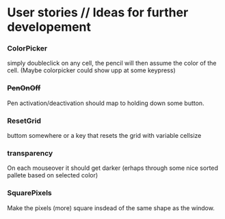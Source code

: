User stories // Ideas for further developement
==============================

### ColorPicker
simply doubleclick on any cell, the pencil will then assume the color of the cell. (Maybe colorpicker could show upp at some keypress)

### ~~PenOnOff~~
Pen activation/deactivation should map to holding down some button.

### ResetGrid
buttom somewhere or a key that resets the grid with variable cellsize

### transparency
On each mouseover it should get darker (erhaps through some nice sorted pallete based on selected color)

### SquarePixels
Make the pixels (more) square insdead of the same shape as the window.